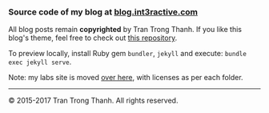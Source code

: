 ### Source code of my blog at [blog.int3ractive.com](http://blog.int3ractive.com)

All blog posts remain __copyrighted__ by Tran Trong Thanh. If you like this blog's theme, feel free to check out [this repository](https://github.com/trongthanh/startbootstrap-clean-blog-jekyll).

To preview locally, install Ruby gem `bundler`, `jekyll` and execute: `bundle exec jekyll serve`.

Note: my labs site is moved [over here](https://github.com/trongthanh/labs.int3ractive.com), with licenses as per each folder.

---
© 2015-2017 Tran Trong Thanh. All rights reserved.
